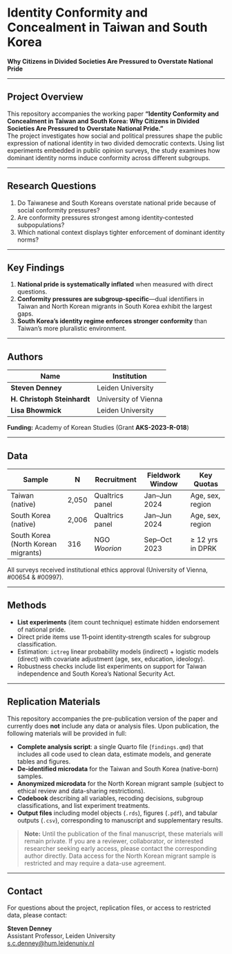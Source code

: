 # Identity Conformity and Concealment in Taiwan and South Korea
**Why Citizens in Divided Societies Are Pressured to Overstate National Pride**

---

## Project Overview
This repository accompanies the working paper **“Identity Conformity and Concealment in Taiwan and South Korea: Why Citizens in Divided Societies Are Pressured to Overstate National Pride.”**  
The project investigates how social and political pressures shape the public expression of national identity in two divided democratic contexts. Using list experiments embedded in public opinion surveys, the study examines how dominant identity norms induce conformity across different subgroups.

---

## Research Questions

1. Do Taiwanese and South Koreans overstate national pride because of social conformity pressures?  
2. Are conformity pressures strongest among identity‐contested subpopulations?  
3. Which national context displays tighter enforcement of dominant identity norms?

---

## Key Findings

1. **National pride is systematically inflated** when measured with direct questions.  
2. **Conformity pressures are subgroup‐specific**—dual identifiers in Taiwan and North Korean migrants in South Korea exhibit the largest gaps.  
3. **South Korea’s identity regime enforces stronger conformity** than Taiwan’s more pluralistic environment.

---

## Authors

| Name | Institution |
|------|-------------|
| **Steven Denney** | Leiden University |
| **H. Christoph Steinhardt** | University of Vienna |
| **Lisa Bhowmick** | Leiden University |

**Funding:** Academy of Korean Studies (Grant **AKS-2023-R-018**)


---

## Data
| Sample | N | Recruitment | Fieldwork Window | Key Quotas |
|--------|---|-------------|------------------|------------|
| Taiwan (native) | 2,050 | Qualtrics panel | Jan–Jun 2024 | Age, sex, region |
| South Korea (native) | 2,006 | Qualtrics panel | Jan–Jun 2024 | Age, sex, region |
| South Korea (North Korean migrants) | 316 | NGO *Woorion* | Sep–Oct 2023 | ≥ 12 yrs in DPRK |

All surveys received institutional ethics approval (University of Vienna, #00654 & #00997).

---

## Methods
* **List experiments** (item count technique) estimate hidden endorsement of national pride.
* Direct pride items use 11‐point identity‐strength scales for subgroup classification.
* Estimation: `ictreg` linear probability models (indirect) + logistic models (direct) with covariate adjustment (age, sex, education, ideology).
* Robustness checks include list experiments on support for Taiwan independence and South Korea’s National Security Act.

---

## Replication Materials

This repository accompanies the pre-publication version of the paper and currently does **not** include any data or analysis files. Upon publication, the following materials will be provided in full:

- **Complete analysis script**: a single Quarto file (`findings.qmd`) that includes all code used to clean data, estimate models, and generate tables and figures.
- **De-identified microdata** for the Taiwan and South Korea (native-born) samples.
- **Anonymized microdata** for the North Korean migrant sample (subject to ethical review and data-sharing restrictions).
- **Codebook** describing all variables, recoding decisions, subgroup classifications, and list experiment treatments.
- **Output files** including model objects (`.rds`), figures (`.pdf`), and tabular outputs (`.csv`), corresponding to manuscript and supplementary results.

> **Note:** Until the publication of the final manuscript, these materials will remain private. If you are a reviewer, collaborator, or interested researcher seeking early access, please contact the corresponding author directly. Data access for the North Korean migrant sample is restricted and may require a data-use agreement.

---

## Contact

For questions about the project, replication files, or access to restricted data, please contact:

**Steven Denney**  
Assistant Professor, Leiden University  
s.c.denney@hum.leidenuniv.nl  

